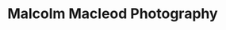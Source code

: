 ---
title: "Malcolm Macleod Photography"
url: /stornoway/malcolm-macleod-photography/
shop: photo
---